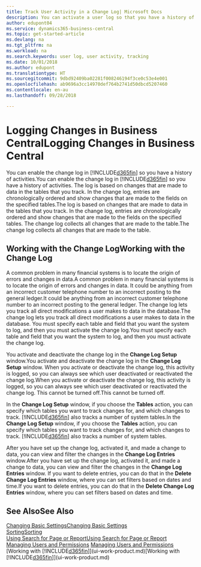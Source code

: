 ```yaml
---
title: Track User Activity in a Change Log| Microsoft Docs
description: You can activate a user log so that you have a history of any changes made to data in tracked tables.
author: edupont04
ms.service: dynamics365-business-central
ms.topic: get-started-article
ms.devlang: na
ms.tgt_pltfrm: na
ms.workload: na
ms.search.keywords: user log, user activity, tracking
ms.date: 10/01/2018
ms.author: edupont
ms.translationtype: HT
ms.sourcegitcommit: 9dbd92409ba02281f008246194f3ce0c53e4e001
ms.openlocfilehash: ab9696a3cc14970def764b2741d50dbcd5207460
ms.contentlocale: en-au
ms.lasthandoff: 09/28/2018

---
```

# <a name="logging-changes-in-business-central"></a><span data-ttu-id="d13ad-103">Logging Changes in Business Central</span><span class="sxs-lookup"><span data-stu-id="d13ad-103">Logging Changes in Business Central</span></span>
<span data-ttu-id="d13ad-104">You can enable the change log in [!INCLUDE[d365fin](includes/d365fin_md.md)] so you have a history of activities.</span><span class="sxs-lookup"><span data-stu-id="d13ad-104">You can enable the change log in [!INCLUDE[d365fin](includes/d365fin_md.md)] so you have a history of activities.</span></span> <span data-ttu-id="d13ad-105">The log is based on changes that are made to data in the tables that you track. In the change log, entries are chronologically ordered and show changes that are made to the fields on the specified tables.</span><span class="sxs-lookup"><span data-stu-id="d13ad-105">The log is based on changes that are made to data in the tables that you track. In the change log, entries are chronologically ordered and show changes that are made to the fields on the specified tables.</span></span> <span data-ttu-id="d13ad-106">The change log collects all changes that are made to the table.</span><span class="sxs-lookup"><span data-stu-id="d13ad-106">The change log collects all changes that are made to the table.</span></span>  

## <a name="working-with-the-change-log"></a><span data-ttu-id="d13ad-107">Working with the Change Log</span><span class="sxs-lookup"><span data-stu-id="d13ad-107">Working with the Change Log</span></span>
<span data-ttu-id="d13ad-108">A common problem in many financial systems is to locate the origin of errors and changes in data.</span><span class="sxs-lookup"><span data-stu-id="d13ad-108">A common problem in many financial systems is to locate the origin of errors and changes in data.</span></span> <span data-ttu-id="d13ad-109">It could be anything from an incorrect customer telephone number to an incorrect posting to the general ledger.</span><span class="sxs-lookup"><span data-stu-id="d13ad-109">It could be anything from an incorrect customer telephone number to an incorrect posting to the general ledger.</span></span> <span data-ttu-id="d13ad-110">The change log lets you track all direct modifications a user makes to data in the database.</span><span class="sxs-lookup"><span data-stu-id="d13ad-110">The change log lets you track all direct modifications a user makes to data in the database.</span></span> <span data-ttu-id="d13ad-111">You must specify each table and field that you want the system to log, and then you must activate the change log.</span><span class="sxs-lookup"><span data-stu-id="d13ad-111">You must specify each table and field that you want the system to log, and then you must activate the change log.</span></span>  

<span data-ttu-id="d13ad-112">You activate and deactivate the change log in the **Change Log Setup** window.</span><span class="sxs-lookup"><span data-stu-id="d13ad-112">You activate and deactivate the change log in the **Change Log Setup** window.</span></span> <span data-ttu-id="d13ad-113">When you activate or deactivate the change log, this activity is logged, so you can always see which user deactivated or reactivated the change log.</span><span class="sxs-lookup"><span data-stu-id="d13ad-113">When you activate or deactivate the change log, this activity is logged, so you can always see which user deactivated or reactivated the change log.</span></span> <span data-ttu-id="d13ad-114">This cannot be turned off.</span><span class="sxs-lookup"><span data-stu-id="d13ad-114">This cannot be turned off.</span></span>  

<span data-ttu-id="d13ad-115">In the **Change Log Setup** window, if you choose the **Tables** action, you can specify which tables you want to track changes for, and which changes to track. [!INCLUDE[d365fin](includes/d365fin_md.md)] also tracks a number of system tables.</span><span class="sxs-lookup"><span data-stu-id="d13ad-115">In the **Change Log Setup** window, if you choose the **Tables** action, you can specify which tables you want to track changes for, and which changes to track. [!INCLUDE[d365fin](includes/d365fin_md.md)] also tracks a number of system tables.</span></span>

<span data-ttu-id="d13ad-116">After you have set up the change log, activated it, and made a change to data, you can view and filter the changes in the **Change Log Entries** window.</span><span class="sxs-lookup"><span data-stu-id="d13ad-116">After you have set up the change log, activated it, and made a change to data, you can view and filter the changes in the **Change Log Entries** window.</span></span> <span data-ttu-id="d13ad-117">If you want to delete entries, you can do that in the **Delete Change Log Entries** window, where you can set filters based on dates and time.</span><span class="sxs-lookup"><span data-stu-id="d13ad-117">If you want to delete entries, you can do that in the **Delete Change Log Entries** window, where you can set filters based on dates and time.</span></span>  

## <a name="see-also"></a><span data-ttu-id="d13ad-118">See Also</span><span class="sxs-lookup"><span data-stu-id="d13ad-118">See Also</span></span>
[<span data-ttu-id="d13ad-119">Changing Basic Settings</span><span class="sxs-lookup"><span data-stu-id="d13ad-119">Changing Basic Settings</span></span>](ui-change-basic-settings.md)  
[<span data-ttu-id="d13ad-120">Sorting</span><span class="sxs-lookup"><span data-stu-id="d13ad-120">Sorting</span></span>](ui-sorting.md)  
[<span data-ttu-id="d13ad-121">Using Search for Page or Report</span><span class="sxs-lookup"><span data-stu-id="d13ad-121">Using Search for Page or Report</span></span>](ui-search.md)  
<span data-ttu-id="d13ad-122">[Managing Users and Permissions](ui-how-users-permissions.md)  </span><span class="sxs-lookup"><span data-stu-id="d13ad-122">[Managing Users and Permissions](ui-how-users-permissions.md)  </span></span>  
<span data-ttu-id="d13ad-123">[Working with [!INCLUDE[d365fin](includes/d365fin_md.md)]](ui-work-product.md)</span><span class="sxs-lookup"><span data-stu-id="d13ad-123">[Working with [!INCLUDE[d365fin](includes/d365fin_md.md)]](ui-work-product.md)</span></span>  

